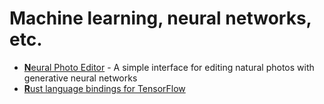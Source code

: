 # Machine learning, neural networks, etc.

- [**N**eural Photo Editor](https://github.com/ajbrock/Neural-Photo-Editor) - A simple interface for editing natural photos with generative neural networks
- [**R**ust language bindings for TensorFlow](https://github.com/tensorflow/rust)